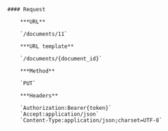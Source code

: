     #### Request

        ***URL**

        `/documents/11`

        ***URL template**

        `/documents/{document_id}`

        ***Method**

        `PUT`

        ***Headers**

        `Authorization:Bearer{token}`
        `Accept:application/json`
        `Content-Type:application/json;charset=UTF-8`
